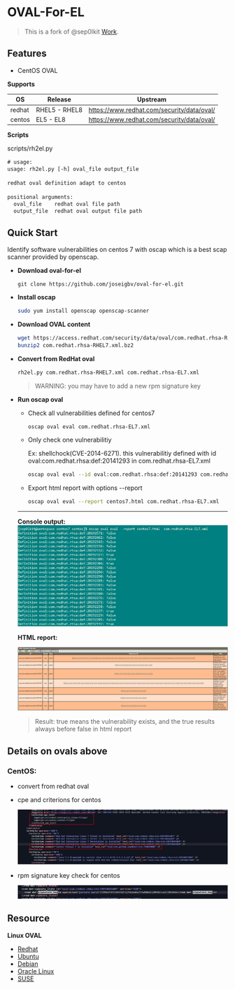 # OVAL-For-EL

> This is a fork of @sep0lkit [Work](https://github.com/Sep0lkit/oval-for-el).

## Features

- CentOS OVAL

**Supports**

| OS     | Release       | Upstream                                   |
| ------ | ------------- | ------------------------------------------ |
| redhat | RHEL5 - RHEL8 | https://www.redhat.com/security/data/oval/ |
| centos | EL5 - EL8     | https://www.redhat.com/security/data/oval/ |

**Scripts** 

scripts/rh2el.py 

```
# usage:
usage: rh2el.py [-h] oval_file output_file

redhat oval definition adapt to centos

positional arguments:
  oval_file    redhat oval file path
  output_file  redhat oval output file path
```


## Quick Start

Identify software vulnerabilities on centos 7 with oscap which is a best scap scanner provided by openscap.

- **Download oval-for-el**

  ```
  git clone https://github.com/joseigbv/oval-for-el.git
  ```

- **Install oscap**

  ```bash
  sudo yum install openscap openscap-scanner
  ```

- **Download OVAL content**

  ```bash
  wget https://access.redhat.com/security/data/oval/com.redhat.rhsa-RHEL7.xml.bz2
  bunzip2 com.redhat.rhsa-RHEL7.xml.bz2
  ```

- **Convert from RedHat oval**

  ```bash
  rh2el.py com.redhat.rhsa-RHEL7.xml com.redhat.rhsa-EL7.xml
  ```

  > WARNING: you may have to add a new rpm signature key 

- **Run oscap oval**

  - Check all vulnerabilities defined for centos7

    ```bash
    oscap oval eval com.redhat.rhsa-EL7.xml
    ```

  - Only check one vulnerabilitiy

    Ex: shellchock(CVE-2014-6271). this vulnerabilitiy defined with id oval:com.redhat.rhsa:def:20141293 in com.redhat.rhsa-EL7.xml

    ```bash
    oscap oval eval --id oval:com.redhat.rhsa:def:20141293 com.redhat.rhsa-EL7.xml
    ```

  - Export html report with options --report

    ```bash
    oscap oval eval --report centos7.html com.redhat.rhsa-EL7.xml
    ```

  ------

  **Console output:**![oval console ouput](_static/imgs/1567436786275.png)
  
  **HTML report:**
  
  ![html report](_static/imgs/1567437131266.png)
  
  > Result: true means the vulnerability exists, and the true results always before false in html report

## Details on ovals above

### CentOS:

 - convert from redhat oval

 - cpe and criterions for centos

   ![cpe_and_criterion](_static/imgs/1567438374921.png)

 - rpm signature key check for centos

   ![signature_key](_static/imgs/1567438175262.png)


## Resource

**Linux OVAL**

- [Redhat](https://www.redhat.com/security/data/oval/)
- [Ubuntu](https://people.canonical.com/~ubuntu-security/oval/)
- [Debian](https://www.debian.org/security/oval/)
- [Oracle Linux](https://linux.oracle.com/security/oval/)
- [SUSE](http://ftp.suse.com/pub/projects/security/oval/)

